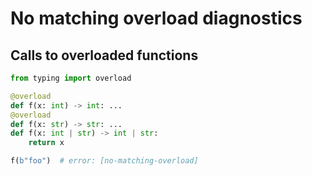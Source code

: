 # No matching overload diagnostics

<!-- snapshot-diagnostics -->

## Calls to overloaded functions

```py
from typing import overload

@overload
def f(x: int) -> int: ...
@overload
def f(x: str) -> str: ...
def f(x: int | str) -> int | str:
    return x

f(b"foo")  # error: [no-matching-overload]
```
